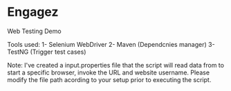 # Engagez
Web Testing Demo 

Tools used:
 1- Selenium WebDriver
 2- Maven (Dependcnies manager)
 3- TestNG (Trigger test cases)
 
Note: I've created a input.properties file that the script will read data from to start a specific browser, invoke the URL and website username. 
Please modify the file path acording to your setup prior to executing the script. 
